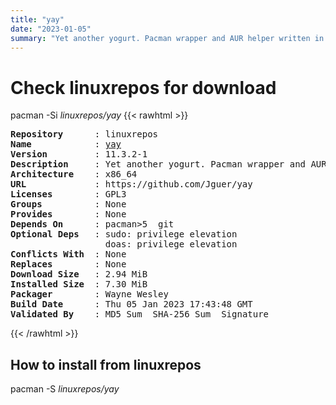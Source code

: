 ```yaml
---
title: "yay"
date: "2023-01-05"
summary: "Yet another yogurt. Pacman wrapper and AUR helper written in go."
---
```


# Check linuxrepos for download

pacman -Si *linuxrepos/yay*
{{< rawhtml >}}
<pre class="highlight">
<b>Repository</b>      : linuxrepos
<b>Name</b>            : <a href="../../x86_64/yay-11.3.2-1-x86_64.pkg.tar.zst">yay</a>
<b>Version</b>         : 11.3.2-1
<b>Description</b>     : Yet another yogurt. Pacman wrapper and AUR helper written in go.
<b>Architecture</b>    : x86_64
<b>URL</b>             : https://github.com/Jguer/yay
<b>Licenses</b>        : GPL3
<b>Groups</b>          : None
<b>Provides</b>        : None
<b>Depends On</b>      : pacman>5  git
<b>Optional Deps</b>   : sudo: privilege elevation
                  doas: privilege elevation
<b>Conflicts With</b>  : None
<b>Replaces</b>        : None
<b>Download Size</b>   : 2.94 MiB
<b>Installed Size</b>  : 7.30 MiB
<b>Packager</b>        : Wayne Wesley <wayne6324@gmail.com>
<b>Build Date</b>      : Thu 05 Jan 2023 17:43:48 GMT
<b>Validated By</b>    : MD5 Sum  SHA-256 Sum  Signature
</pre>
{{< /rawhtml >}}
## How to install from linuxrepos

pacman -S *linuxrepos/yay*

